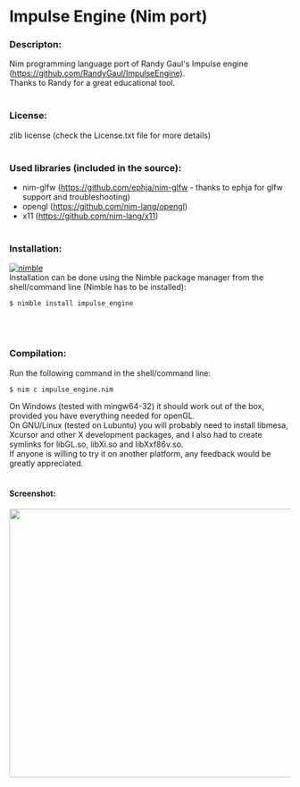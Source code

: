 # Impulse Engine (Nim port)
### Descripton: ###
Nim programming language port of Randy Gaul's Impulse engine (https://github.com/RandyGaul/ImpulseEngine).<br>
Thanks to Randy for a great educational tool.
<br><br>
### License: ###
zlib license (check the License.txt file for more details)
<br><br>
### Used libraries (included in the source): ###
- nim-glfw (https://github.com/ephja/nim-glfw - thanks to ephja for glfw support and troubleshooting)
- opengl (https://github.com/nim-lang/opengl)
- x11 (https://github.com/nim-lang/x11)
<br><br>

### Installation: ###
[![nimble](https://raw.githubusercontent.com/yglukhov/nimble-tag/master/nimble.png)](https://github.com/yglukhov/nimble-tag)
<br>
Installation can be done using the Nimble package manager from the shell/command line (Nimble has to be installed):
```sh 
$ nimble install impulse_engine
```
<br><br>

### Compilation: ###

Run the following command in the shell/command line:
```sh 
$ nim c impulse_engine.nim
```
On Windows (tested with mingw64-32) it should work out of the box, provided you have everything needed for openGL.<br>
On GNU/Linux (tested on Lubuntu) you will probably need to install libmesa, Xcursor and other X development packages, and
I also had to create symlinks for libGL.so, libXi.so and libXxf86v.so.<br>
If anyone is willing to try it on another platform, any feedback would be greatly appreciated.<br><br>

#### Screenshot: ####
<img src="https://github.com/matkuki/Nim-Impulse-Engine/blob/master/screenshot.jpg" align="top" width="600" height="480">
